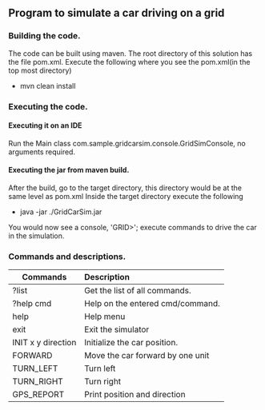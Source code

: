 ## Program to simulate a car driving on a grid

### Building the code.
The code can be built using maven. The root directory of this solution has the file pom.xml.
Execute the following where you see the pom.xml(in the top most directory)
* mvn clean install

### Executing the code. 

#### Executing it on an IDE
Run the Main class com.sample.gridcarsim.console.GridSimConsole, no arguments required. 

#### Executing the jar from maven build.
After the build, go to the target directory, this directory would be at the same level as pom.xml
Inside the target directory execute the following
* java -jar ./GridCarSim.jar

You would now see a console, 'GRID>'; execute commands to drive the car in the simulation.

### Commands and descriptions.
|Commands 			 | Description|
|-----------------   | :------------------------|
|?list 				 |Get the list of all commands.|
|?help cmd 			 |Help on the entered cmd/command.|
|help 				 |Help menu |
|exit 				 |Exit the simulator|
|INIT x y direction  |Initialize the car position.| 
|FORWARD 			 |Move the car forward by one unit| 
|TURN_LEFT 			 | Turn left| 
|TURN_RIGHT 		 |Turn right |
|GPS_REPORT 		 | Print position and direction| 
